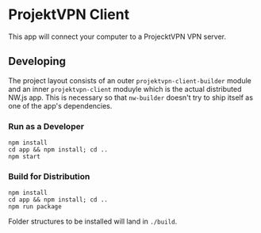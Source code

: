 # ProjektVPN Client

This app will connect your computer to a ProjecktVPN VPN server.

## Developing

The project layout consists of an outer `projektvpn-client-builder` module and an inner `projektvpn-client` moduyle which is the actual distributed NW.js app. This is necessary so that `nw-builder` doesn't try to ship itself as one of the app's dependencies.

### Run as a Developer

```
npm install
cd app && npm install; cd ..
npm start
```

### Build for Distribution

```
npm install
cd app && npm install; cd ..
npm run package
```

Folder structures to be installed will land in `./build`.

